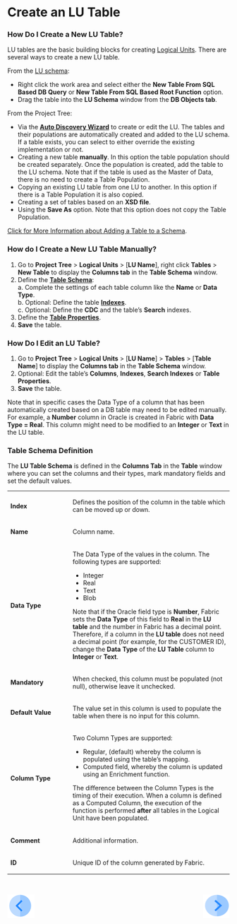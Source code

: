 # Create an LU Table

### How Do I Create a New LU Table?
LU tables are the basic building blocks for creating [Logical Units](/articles/03_logical_units/01_LU_overview.md#logical-unit-lu-overview). There are several ways to create a new LU table.

From the [LU schema](/articles/03_logical_units/03_LU_schema_window.md):

*	Right click the work area and select either the **New Table From SQL Based DB Query** or **New Table From SQL Based Root Function** option.
*	Drag the table into the **LU Schema** window from the **DB Objects tab**. 

From the Project Tree: 
*	Via the [**Auto Discovery Wizard**](/articles/03_logical_units/06_auto_discovery_wizard.md) to create or edit the LU. The tables and their populations are automatically created and added to the LU schema. If a table exists, you can select to either override the existing implementation or not.
*	Creating a new table **manually**. In this option the table population should be created separately. Once the population is created, add the table to the LU schema. Note that if the table is used as the Master of Data, there is no need to create a Table Population.
*	Copying an existing LU table from one LU to another. In this option if there is a Table Population it is also copied. 
*	Creating a set of tables based on an **XSD file**.
*	Using the **Save As** option. Note that this option does not copy the Table Population.

[Click for More Information about Adding a Table to a Schema](/articles/03_logical_units/09_add_table_to_a_schema.md).
 
### How do I Create a New LU Table Manually?  
1.	Go to **Project Tree** > **Logical Units** > [**LU Name**], right click **Tables** > **New Table** to display the **Columns tab** in the **Table Schema** window.
2.	Define the [**Table Schema**](/articles/06_LU_tables/02_create_an_LU_table.md#table-schema-definition):\
   a.	Complete the settings of each table column like the **Name** or **Data Type**.\
   b.	Optional: Define the table [**Indexes**](/articles/06_LU_tables/03_table_indexes.md).\
   c.	Optional: Define the **CDC** and the table’s **Search** indexes.
3.	Define the [**Table Properties**](/articles/06_LU_tables/04_table_properties.md). 
4.	**Save** the table.

### How Do I Edit an LU Table? 
1.	Go to **Project Tree** > **Logical Units** > [**LU Name**] > **Tables** > [**Table Name**] to display the **Columns tab** in the **Table Schema** window.
2.	Optional: Edit the table’s **Columns**, **Indexes**, **Search Indexes** or **Table Properties**.
3.	**Save** the table.

Note that in specific cases the Data Type of a column that has been automatically created based on a DB table may need to be edited manually. For example, a **Number** column in Oracle is created in Fabric with **Data Type = Real**. This column might need to be modified to an **Integer** or **Text** in the LU table.

### Table Schema Definition  
The **LU Table Schema** is defined in the **Columns Tab** in the **Table** window where you can set the columns and their types, mark mandatory fields and set the default values. 

<table width="623">
<tbody>
<tr>
<td width="200pxl">
<p><strong>Index</strong></p>
</td>
<td width="700pxl">
<p>Defines the position of the column in the table which can be moved up or down.</p>
</td>
</tr>
<tr>
<td width="122">
<p><strong>Name</strong></p>
</td>
<td width="502">
<p>Column name.</p>
</td>
</tr>
<tr>
<td width="122">
<p><strong>Data Type</strong></p>
</td>
<td width="502">
<p>The Data Type of the values in the column. The following types are supported:</p>
<ul>
<li>Integer</li>
<li>Real</li>
<li>Text</li>
<li>Blob</li>
</ul>
<p>Note that if the Oracle field type is <strong>Number</strong>, Fabric sets the <strong>Data Type</strong> of this field to <strong>Real</strong> in the <strong>LU table</strong> and the number in Fabric has a decimal point. Therefore, if a column in the <strong>LU table</strong> does not need a decimal point (for example, for the CUSTOMER ID), change the <strong>Data Type</strong> of the <strong>LU Table</strong> column to <strong>Integer</strong> or <strong>Text</strong>.</p>
</td>
</tr>
<tr>
<td width="122">
<p><strong>Mandatory</strong></p>
</td>
<td width="502">
<p>When checked, this column must be populated (not null), otherwise leave it unchecked.</p>
</td>
</tr>
<tr>
<td width="122">
<p><strong>Default Value</strong></p>
</td>
<td width="502">
<p>The value set in this column is used to populate the table when there is no input for this column.</p>
</td>
</tr>
<tr>
<td width="122">
<p><h4><strong>Column Type</strong></p>
</td>
<td width="502">
<p>Two Column Types are supported:</p>
<ul>
<li>Regular, (default) whereby the column is populated using the table&rsquo;s mapping.</li>
<li>Computed field, whereby the column is updated using an Enrichment function.</li>
</ul>
<p>The difference between the Column Types is the timing of their execution. When a column is defined as a Computed Column, the execution of the function is performed <strong>after</strong> all tables in the Logical Unit have been populated.</p>
</td>
</tr>
<tr>
<td width="122">
<p><strong>Comment</strong></p>
</td>
<td width="502">
<p>Additional information.</p>
</td>
</tr>
<tr>
<td width="122">
<p><strong>ID</strong></p>
</td>
<td width="502">
<p>Unique ID of the column generated by Fabric.</p>
</td>
</tr>
</tbody>
</table>
<p>&nbsp;</p>

[![Previous](/articles/images/Previous.png)](/articles/06_LU_tables/01_LU_tables_overview.md)[<img align="right" width="60" height="54" src="/articles/images/Next.png">](/articles/06_LU_tables/03_table_indexes.md)

